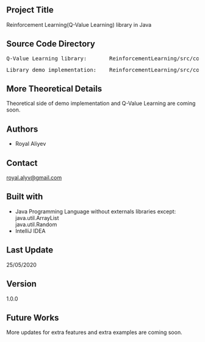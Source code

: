 ## Project Title

Reinforcement Learning(Q-Value Learning) library in Java

## Source Code Directory

<pre>Q-Value Learning library:       ReinforcementLearning/src/com/thealiyev/QValueLearning.java</pre>
<pre>Library demo implementation:    ReinforcementLearning/src/com/thealiyev/Demo.java</pre>

## More Theoretical Details

Theoretical side of demo implementation and Q-Value Learning are coming soon.

## Authors

- Royal Aliyev

## Contact

royal.alyv@gmail.com

## Built with

- Java Programming Language without externals libraries except:
<br/> java.util.ArrayList
<br/> java.util.Random
- IntelliJ IDEA

## Last Update

25/05/2020

## Version

1.0.0

## Future Works

More updates for extra features and extra examples are coming soon.
